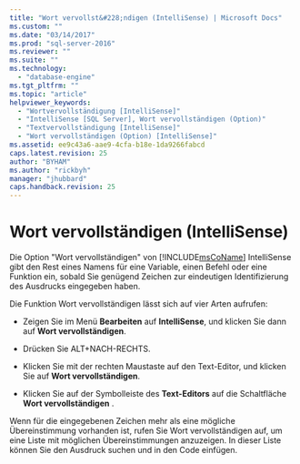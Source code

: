 ```yaml
---
title: "Wort vervollst&#228;ndigen (IntelliSense) | Microsoft Docs"
ms.custom: ""
ms.date: "03/14/2017"
ms.prod: "sql-server-2016"
ms.reviewer: ""
ms.suite: ""
ms.technology: 
  - "database-engine"
ms.tgt_pltfrm: ""
ms.topic: "article"
helpviewer_keywords: 
  - "Wortvervollständigung [IntelliSense]"
  - "IntelliSense [SQL Server], Wort vervollständigen (Option)"
  - "Textvervollständigung [IntelliSense]"
  - "Wort vervollständigen (Option) [IntelliSense]"
ms.assetid: ee9c43a6-aae9-4cfa-b18e-1da9266fabcd
caps.latest.revision: 25
author: "BYHAM"
ms.author: "rickbyh"
manager: "jhubbard"
caps.handback.revision: 25
---
```

# Wort vervollst&#228;ndigen (IntelliSense)
  Die Option "Wort vervollständigen" von [!INCLUDE[msCoName](../../includes/msconame-md.md)] IntelliSense gibt den Rest eines Namens für eine Variable, einen Befehl oder eine Funktion ein, sobald Sie genügend Zeichen zur eindeutigen Identifizierung des Ausdrucks eingegeben haben.  
  
 Die Funktion Wort vervollständigen lässt sich auf vier Arten aufrufen:  
  
-   Zeigen Sie im Menü **Bearbeiten** auf **IntelliSense**, und klicken Sie dann auf **Wort vervollständigen**.  
  
-   Drücken Sie ALT+NACH-RECHTS.  
  
-   Klicken Sie mit der rechten Maustaste auf den Text-Editor, und klicken Sie auf **Wort vervollständigen**.  
  
-   Klicken Sie auf der Symbolleiste des **Text-Editors** auf die Schaltfläche **Wort vervollständigen** .  
  
 Wenn für die eingegebenen Zeichen mehr als eine mögliche Übereinstimmung vorhanden ist, rufen Sie Wort vervollständigen auf, um eine Liste mit möglichen Übereinstimmungen anzuzeigen. In dieser Liste können Sie den Ausdruck suchen und in den Code einfügen.  
  
  